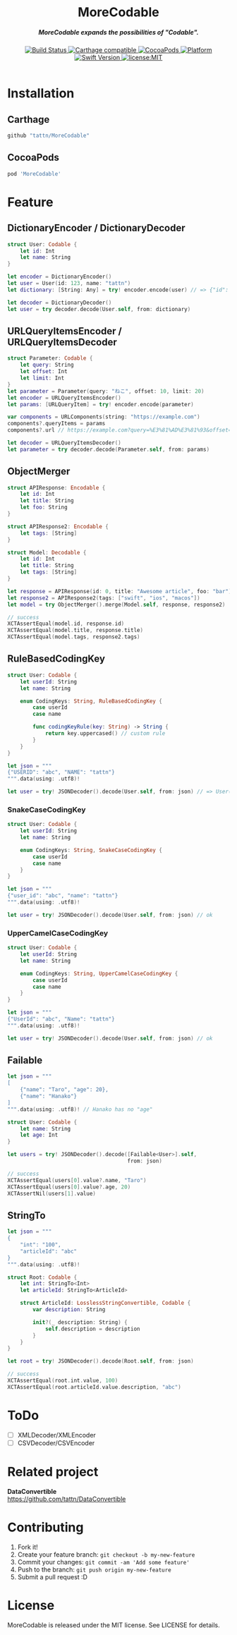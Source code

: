 <h1 align="center">MoreCodable</h1>

<h5 align="center">MoreCodable expands the possibilities of "Codable".</h5>

<div align="center">
  <a href="https://travis-ci.org/tattn/MoreCodable">
    <img src="https://travis-ci.org/tattn/MoreCodable.svg?branch=master" alt="Build Status" />
  </a>
  <a href="https://github.com/Carthage/Carthage">
    <img src="https://img.shields.io/badge/Carthage-compatible-4BC51D.svg?style=flat" alt="Carthage compatible" />
  </a>
  <a href="http://cocoapods.org/pods/MoreCodable">
    <img src="https://img.shields.io/cocoapods/v/MoreCodable.svg" alt="CocoaPods" />
  </a>
  <a href="http://cocoapods.org/pods/MoreCodable">
    <img src="https://img.shields.io/cocoapods/p/MoreCodable.svg" alt="Platform" />
  </a>
  <a href="https://developer.apple.com/swift">
    <img src="https://img.shields.io/badge/Swift-4-F16D39.svg" alt="Swift Version" />
  </a>
  <a href="./LICENSE">
    <img src="https://img.shields.io/badge/license-MIT-green.svg?style=flat-square" alt="license:MIT" />
  </a>
</div>

<br />


# Installation

## Carthage

```ruby
github "tattn/MoreCodable"
```

## CocoaPods

```ruby
pod 'MoreCodable'
```

# Feature

## DictionaryEncoder / DictionaryDecoder

```swift
struct User: Codable {
    let id: Int
    let name: String
}

let encoder = DictionaryEncoder()
let user = User(id: 123, name: "tattn")
let dictionary: [String: Any] = try! encoder.encode(user) // => {"id": 123, "name": "tattn"}
```

```swift
let decoder = DictionaryDecoder()
let user = try decoder.decode(User.self, from: dictionary)
```

## URLQueryItemsEncoder / URLQueryItemsDecoder

```swift
struct Parameter: Codable {
    let query: String
    let offset: Int
    let limit: Int
}
let parameter = Parameter(query: "ねこ", offset: 10, limit: 20)
let encoder = URLQueryItemsEncoder()
let params: [URLQueryItem] = try! encoder.encode(parameter)

var components = URLComponents(string: "https://example.com")
components?.queryItems = params
components?.url // https://example.com?query=%E3%81%AD%E3%81%93&offset=10&limit=20
```

```swift
let decoder = URLQueryItemsDecoder()
let parameter = try decoder.decode(Parameter.self, from: params)
```

## ObjectMerger

```swift
struct APIResponse: Encodable {
    let id: Int
    let title: String
    let foo: String
}

struct APIResponse2: Encodable {
    let tags: [String]
}

struct Model: Decodable {
    let id: Int
    let title: String
    let tags: [String]
}

let response = APIResponse(id: 0, title: "Awesome article", foo: "bar")
let response2 = APIResponse2(tags: ["swift", "ios", "macos"])
let model = try ObjectMerger().merge(Model.self, response, response2)

// success
XCTAssertEqual(model.id, response.id)
XCTAssertEqual(model.title, response.title)
XCTAssertEqual(model.tags, response2.tags)
```

## RuleBasedCodingKey

```swift
struct User: Codable {
    let userId: String
    let name: String

    enum CodingKeys: String, RuleBasedCodingKey {
        case userId
        case name

        func codingKeyRule(key: String) -> String {
            return key.uppercased() // custom rule
        }
    }
}

let json = """
{"USERID": "abc", "NAME": "tattn"}
""".data(using: .utf8)!

let user = try! JSONDecoder().decode(User.self, from: json) // => User(userId: "abc", name: "tattn")
```

### SnakeCaseCodingKey

```swift
struct User: Codable {
    let userId: String
    let name: String

    enum CodingKeys: String, SnakeCaseCodingKey {
        case userId
        case name
    }
}

let json = """
{"user_id": "abc", "name": "tattn"}
""".data(using: .utf8)!

let user = try! JSONDecoder().decode(User.self, from: json) // ok
```

### UpperCamelCaseCodingKey

```swift
struct User: Codable {
    let userId: String
    let name: String

    enum CodingKeys: String, UpperCamelCaseCodingKey {
        case userId
        case name
    }
}

let json = """
{"UserId": "abc", "Name": "tattn"}
""".data(using: .utf8)!

let user = try! JSONDecoder().decode(User.self, from: json) // ok
```

## Failable<Wrapped>

```swift
let json = """
[
    {"name": "Taro", "age": 20},
    {"name": "Hanako"}
]
""".data(using: .utf8)! // Hanako has no "age"

struct User: Codable {
    let name: String
    let age: Int
}

let users = try! JSONDecoder().decode([Failable<User>].self,
                                      from: json)

// success
XCTAssertEqual(users[0].value?.name, "Taro")
XCTAssertEqual(users[0].value?.age, 20)
XCTAssertNil(users[1].value)
```

## StringTo<T>

```swift
let json = """
{
    "int": "100",
    "articleId": "abc"
}
""".data(using: .utf8)!

struct Root: Codable {
    let int: StringTo<Int>
    let articleId: StringTo<ArticleId>

    struct ArticleId: LosslessStringConvertible, Codable {
        var description: String

        init?(_ description: String) {
            self.description = description
        }
    }
}

let root = try! JSONDecoder().decode(Root.self, from: json)

// success
XCTAssertEqual(root.int.value, 100)
XCTAssertEqual(root.articleId.value.description, "abc")
```

# ToDo
- [ ] XMLDecoder/XMLEncoder
- [ ] CSVDecoder/CSVEncoder

# Related project

**DataConvertible**  
https://github.com/tattn/DataConvertible

# Contributing

1. Fork it!
2. Create your feature branch: `git checkout -b my-new-feature`
3. Commit your changes: `git commit -am 'Add some feature'`
4. Push to the branch: `git push origin my-new-feature`
5. Submit a pull request :D

# License

MoreCodable is released under the MIT license. See LICENSE for details.
